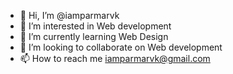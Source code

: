 - 👋 Hi, I’m @iamparmarvk
- 👀 I’m interested in Web development
- 🌱 I’m currently learning Web Design
- 💞️ I’m looking to collaborate on Web development
- 📫 How to reach me iamparmarvk@gmail.com

<!---
iamparmarvk/iamparmarvk is a ✨ special ✨ repository because its `README.md` (this file) appears on your GitHub profile.
You can click the Preview link to take a look at your changes.
--->
